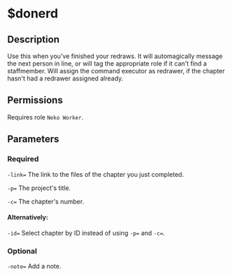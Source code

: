 # $donerd

## Description

Use this when you've finished your redraws. It will automagically message the next person in line, or will tag the appropriate role if it can't find a staffmember. Will assign the command executor as redrawer, if the chapter hasn't had a redrawer assigned already.

## Permissions

Requires role `Neko Worker`.

## Parameters

### Required

`-link=` The link to the files of the chapter you just completed.

`-p=` The project's title.

`-c=` The chapter's number.

#### Alternatively:

`-id=` Select chapter by ID instead of using `-p=` and `-c=`.

### Optional

`-note=` Add a note.

